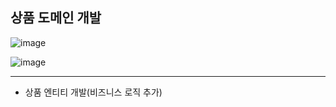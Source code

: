 ## **상품 도메인 개발**

![image](https://user-images.githubusercontent.com/79301439/165893006-5c12314c-070d-48a6-b849-0cf6afdfbaf9.png)

![image](https://user-images.githubusercontent.com/79301439/165892943-1eb8dbdb-f3f5-4fec-a0c2-08146ab3cf9a.png)

***
  * 상품 엔티티 개발(비즈니스 로직 추가)
